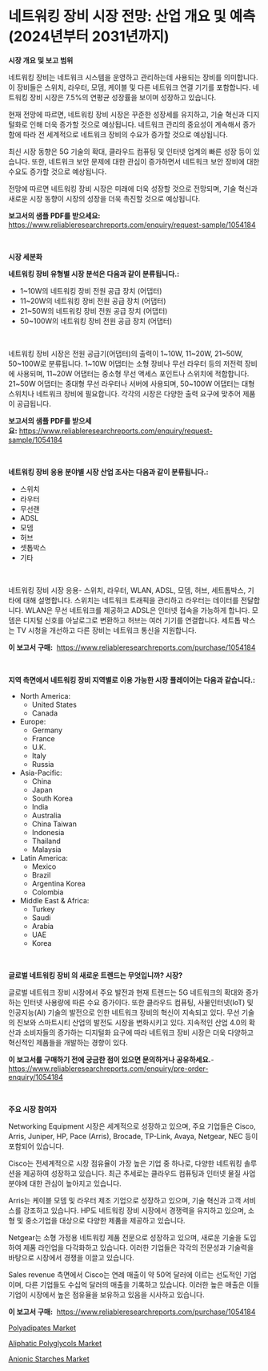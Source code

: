 <p><h1>네트워킹 장비 시장 전망: 산업 개요 및 예측 (2024년부터 2031년까지)</h1></p><p><strong>시장 개요 및 보고 범위</strong></p>
<p><p>네트워킹 장비는 네트워크 시스템을 운영하고 관리하는데 사용되는 장비를 의미합니다. 이 장비들은 스위치, 라우터, 모뎀, 케이블 및 다른 네트워크 연결 기기를 포함합니다. 네트워킹 장비 시장은 7.5%의 연평균 성장률을 보이며 성장하고 있습니다.</p><p>현재 전망에 따르면, 네트워킹 장비 시장은 꾸준한 성장세를 유지하고, 기술 혁신과 디지털화로 인해 더욱 증가할 것으로 예상됩니다. 네트워크 관리의 중요성이 계속해서 증가함에 따라 전 세계적으로 네트워크 장비의 수요가 증가할 것으로 예상됩니다.</p><p>최신 시장 동향은 5G 기술의 확대, 클라우드 컴퓨팅 및 인터넷 업계의 빠른 성장 등이 있습니다. 또한, 네트워크 보안 문제에 대한 관심이 증가하면서 네트워크 보안 장비에 대한 수요도 증가할 것으로 예상됩니다.</p><p>전망에 따르면 네트워킹 장비 시장은 미래에 더욱 성장할 것으로 전망되며, 기술 혁신과 새로운 시장 동향이 시장의 성장을 더욱 촉진할 것으로 예상됩니다.</p></p>
<p><strong>보고서의 샘플 PDF를 받으세요:</strong> <a href="https://www.reliableresearchreports.com/enquiry/request-sample/1054184">https://www.reliableresearchreports.com/enquiry/request-sample/1054184</a></p>
<p>&nbsp;</p>
<p><strong>시장 세분화</strong></p>
<p><strong>네트워킹 장비 유형별 시장 분석은 다음과 같이 분류됩니다.:</strong></p>
<p><ul><li>1~10W의 네트워킹 장비 전원 공급 장치 (어댑터)</li><li>11~20W의 네트워킹 장비 전원 공급 장치 (어댑터)</li><li>21~50W의 네트워킹 장비 전원 공급 장치 (어댑터)</li><li>50~100W의 네트워킹 장비 전원 공급 장치 (어댑터)</li></ul></p>
<p>&nbsp;</p>
<p><p>네트워킹 장비 시장은 전원 공급기(어댑터)의 출력이 1~10W, 11~20W, 21~50W, 50~100W로 분류됩니다. 1~10W 어댑터는 소형 장비나 무선 라우터 등의 저전력 장비에 사용되며, 11~20W 어댑터는 중소형 무선 액세스 포인트나 스위치에 적합합니다. 21~50W 어댑터는 중대형 무선 라우터나 서버에 사용되며, 50~100W 어댑터는 대형 스위치나 네트워크 장비에 필요합니다. 각각의 시장은 다양한 출력 요구에 맞추어 제품이 공급됩니다.</p></p>
<p><strong>보고서의 샘플 PDF를 받으세요:</strong>&nbsp;<a href="https://www.reliableresearchreports.com/enquiry/request-sample/1054184">https://www.reliableresearchreports.com/enquiry/request-sample/1054184</a></p>
<p>&nbsp;</p>
<p><strong> 네트워킹 장비 응용 분야별 시장 산업 조사는 다음과 같이 분류됩니다.:</strong></p>
<p><ul><li>스위치</li><li>라우터</li><li>무선랜</li><li>ADSL</li><li>모뎀</li><li>허브</li><li>셋톱박스</li><li>기타</li></ul></p>
<p>&nbsp;</p>
<p><p>네트워킹 장비 시장 응용- 스위치, 라우터, WLAN, ADSL, 모뎀, 허브, 세트톱박스, 기타에 대해 설명합니다. 스위치는 네트워크 트래픽을 관리하고 라우터는 데이터를 전달합니다. WLAN은 무선 네트워크를 제공하고 ADSL은 인터넷 접속을 가능하게 합니다. 모뎀은 디지털 신호를 아날로그로 변환하고 허브는 여러 기기를 연결합니다. 세트톱 박스는 TV 시청을 개선하고 다른 장비는 네트워크 통신을 지원합니다.</p></p>
<p><strong>이 보고서 구매:</strong>&nbsp; <a href="https://www.reliableresearchreports.com/purchase/1054184">https://www.reliableresearchreports.com/purchase/1054184</a></p>
<p>&nbsp;</p>
<p><strong>지역 측면에서 네트워킹 장비 지역별로 이용 가능한 시장 플레이어는 다음과 같습니다.:</strong></p>
<p><ul>
    <li>
        North America:
        <ul>
            <li>United States</li>
            <li>Canada</li>
        </ul>
    </li>
    <li>
        Europe:
        <ul>
            <li>Germany</li>
            <li>France</li>
            <li>U.K.</li>
            <li>Italy</li>
            <li>Russia</li>
        </ul>
    </li>
    <li>
        Asia-Pacific:
        <ul>
            <li>China</li>
            <li>Japan</li>
            <li>South Korea</li>
            <li>India</li>
            <li>Australia</li>
            <li>China Taiwan</li>
            <li>Indonesia</li>
            <li>Thailand</li>
            <li>Malaysia</li>
        </ul>
    </li>
    <li>
        Latin America:
        <ul>
            <li>Mexico</li>
            <li>Brazil</li>
            <li>Argentina Korea</li>
            <li>Colombia</li>
        </ul>
    </li>
    <li>
        Middle East & Africa:
        <ul>
            <li>Turkey</li>
            <li>Saudi</li>
            <li>Arabia</li>
            <li>UAE</li>
            <li>Korea</li>
        </ul>
    </li>
    </ul></p>
<p>&nbsp;</p>
<p><strong>글로벌 네트워킹 장비 의 새로운 트렌드는 무엇입니까? 시장?</strong></p>
<p><p>글로벌 네트워크 장비 시장에서 주요 발전과 현재 트렌드는 5G 네트워크의 확대와 증가하는 인터넷 사용량에 따른 수요 증가이다. 또한 클라우드 컴퓨팅, 사물인터넷(IoT) 및 인공지능(AI) 기술의 발전으로 인한 네트워크 장비의 혁신이 지속되고 있다. 무선 기술의 진보와 스마트시티 산업의 발전도 시장을 변화시키고 있다. 지속적인 산업 4.0의 확산과 소비자들의 증가하는 디지털화 요구에 따라 네트워크 장비 시장은 더욱 다양하고 혁신적인 제품들을 개발하는 경향이 있다.</p></p>
<p><strong>이 보고서를 구매하기 전에 궁금한 점이 있으면 문의하거나 공유하세요.</strong>- <a href="https://www.reliableresearchreports.com/enquiry/pre-order-enquiry/1054184">https://www.reliableresearchreports.com/enquiry/pre-order-enquiry/1054184</a></p>
<p>&nbsp;</p>
<p><strong>주요 시장 참여자</strong></p>
<p><p>Networking Equipment 시장은 세계적으로 성장하고 있으며, 주요 기업들은 Cisco, Arris, Juniper, HP, Pace (Arris), Brocade, TP-Link, Avaya, Netgear, NEC 등이 포함되어 있습니다. </p><p>Cisco는 전세계적으로 시장 점유율이 가장 높은 기업 중 하나로, 다양한 네트워킹 솔루션을 제공하여 성장하고 있습니다. 최근 추세로는 클라우드 컴퓨팅과 인터넷 물질 사업 분야에 대한 관심이 높아지고 있습니다. </p><p>Arris는 케이블 모뎀 및 라우터 제조 기업으로 성장하고 있으며, 기술 혁신과 고객 서비스를 강조하고 있습니다. HP도 네트워킹 장비 시장에서 경쟁력을 유지하고 있으며, 소형 및 중소기업을 대상으로 다양한 제품을 제공하고 있습니다. </p><p>Netgear는 소형 가정용 네트워킹 제품 전문으로 성장하고 있으며, 새로운 기술을 도입하여 제품 라인업을 다각화하고 있습니다. 이러한 기업들은 각각의 전문성과 기술력을 바탕으로 시장에서 경쟁을 이끌고 있습니다. </p><p>Sales revenue 측면에서 Cisco는 연례 매출이 약 50억 달러에 이르는 선도적인 기업이며, 다른 기업들도 수십억 달러의 매출을 기록하고 있습니다. 이러한 높은 매출은 이들 기업이 시장에서 높은 점유율을 보유하고 있음을 시사하고 있습니다.</p></p>
<p><strong>이 보고서 구매:</strong>&nbsp;&nbsp;<a href="https://www.reliableresearchreports.com/purchase/1054184">https://www.reliableresearchreports.com/purchase/1054184</a></p>
<p><p><a href="https://github.com/nancykennedykellievqfqt2/Market-Research-Report-List-1/blob/main/polyadipates-market.md">Polyadipates Market</a></p><p><a href="https://github.com/NorbertYates/Market-Research-Report-List-4/blob/main/aliphatic-polyglycols-market.md">Aliphatic Polyglycols Market</a></p><p><a href="https://github.com/seekum/Market-Research-Report-List-1/blob/main/anionic-starches-market.md">Anionic Starches Market</a></p></p>
